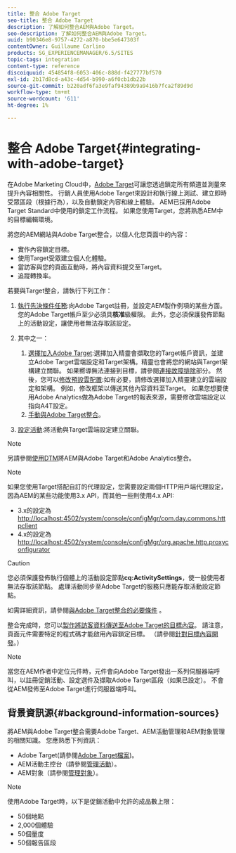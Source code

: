 ```yaml
---
title: 整合 Adobe Target
seo-title: 整合 Adobe Target
description: 了解如何整合AEM與Adobe Target。
seo-description: 了解如何整合AEM與Adobe Target。
uuid: b90346e8-9757-4272-a870-bbe5e647303f
contentOwner: Guillaume Carlino
products: SG_EXPERIENCEMANAGER/6.5/SITES
topic-tags: integration
content-type: reference
discoiquuid: 454854f8-6053-406c-888d-f427777bf570
exl-id: 2b17d8cd-a43c-4d54-b990-a6f0cb1db22b
source-git-commit: b220adf6fa3e9faf94389b9a9416b7fca2f89d9d
workflow-type: tm+mt
source-wordcount: '611'
ht-degree: 1%

---
```


# 整合 Adobe Target{#integrating-with-adobe-target}

在Adobe Marketing Cloud中，[Adobe Target](http://www.adobe.com/ro/solutions/testing-targeting/testandtarget.html)可讓您透過鎖定所有頻道並測量來提升內容相關性。 行銷人員使用Adobe Target來設計和執行線上測試、建立即時受眾區段（根據行為），以及自動鎖定內容和線上體驗。 AEM已採用Adobe Target Standard中使用的鎖定工作流程。 如果您使用Target，您將熟悉AEM中的目標編輯環境。

將您的AEM網站與Adobe Target整合，以個人化您頁面中的內容：

* 實作內容鎖定目標。
* 使用Target受眾建立個人化體驗。
* 當訪客與您的頁面互動時，將內容資料提交至Target。
* 追蹤轉換率。

若要與Target整合，請執行下列工作：

1. [執行先決條件任務](/help/sites-administering/target-requirements.md):向Adobe Target註冊，並設定AEM製作例項的某些方面。您的Adobe Target帳戶至少必須具**核准**級權限。 此外，您必須保護發佈節點上的活動設定，讓使用者無法存取該設定。

1. 其中之一：

   1. [選擇加入Adobe Target](/help/sites-administering/opt-in.md):選擇加入精靈會擷取您的Target帳戶資訊，並建立Adobe Target雲端設定和Target架構。精靈也會將您的網站與Target架構建立關聯。 如果嚮導無法連接到目標，請參閱[連接故障排除](/help/sites-administering/target-configuring.md#troubleshooting-target-connection-problems)部分。 然後，您可以[修改預設雲配置](/help/sites-administering/target-configuring.md#modifying-the-opt-in-wizard-configurations):如有必要，請修改選擇加入精靈建立的雲端設定和架構。 例如，修改框架以傳送其他內容資料至Target。 如果您想要使用Adobe Analytics做為Adobe Target的報表來源，需要修改雲端設定以指向A4T設定。
   1. [手動與Adobe Target整合](/help/sites-administering/target-configuring.md#manually-integrating-with-adobe-target)。

1. [設定活動](/help/sites-authoring/activitylib.md):將活動與Target雲端設定建立關聯。

>[!NOTE]
>
>另請參閱[使用DTM](https://helpx.adobe.com/experience-manager/using/integrate-digital-marketing-solutions.html)將AEM與Adobe Target和Adobe Analytics整合。

>[!NOTE]
>
>如果您使用Target搭配自訂的代理設定，您需要設定兩個HTTP用戶端代理設定，因為AEM的某些功能使用3.x API，而其他一些則使用4.x API:
>
>* 3.x的設定為[http://localhost:4502/system/console/configMgr/com.day.commons.httpclient](http://localhost:4502/system/console/configMgr/com.day.commons.httpclient)
>* 4.x的設定為[http://localhost:4502/system/console/configMgr/org.apache.http.proxyconfigurator](http://localhost:4502/system/console/configMgr/org.apache.http.proxyconfigurator)

>



>[!CAUTION]
>
>您必須保護發佈執行個體上的活動設定節點&#x200B;**cq:ActivitySettings**，使一般使用者無法存取該節點。 處理活動同步至Adobe Target的服務只應能存取活動設定節點。
>
>如需詳細資訊，請參閱[與Adobe Target整合的必要條件](/help/sites-administering/target-requirements.md#securing-the-activity-settings-node) 。

整合完成時，您可以[製作將訪客資料傳送至Adobe Target的目標內容](/help/sites-authoring/content-targeting-touch.md)。 請注意，頁面元件需要特定的程式碼才能啟用內容鎖定目標。 （請參閱[針對目標內容開發](/help/sites-developing/target.md)。）

>[!NOTE]
>
>當您在AEM作者中定位元件時，元件會向Adobe Target發出一系列伺服器端呼叫，以註冊促銷活動、設定選件及擷取Adobe Target區段（如果已設定）。 不會從AEM發佈至Adobe Target進行伺服器端呼叫。

## 背景資訊源{#background-information-sources}

將AEM與Adobe Target整合需要Adobe Target、AEM活動管理和AEM對象管理的相關知識。 您應熟悉下列資訊：

* Adobe Target(請參閱[Adobe Target檔案](https://docs.adobe.com/content/help/en/target/using/target-home.html))。
* AEM活動主控台（請參閱[管理活動](/help/sites-authoring/activitylib.md)）。
* AEM對象（請參閱[管理對象](/help/sites-authoring/managing-audiences.md)）。

>[!NOTE]
>
>使用Adobe Target時，以下是促銷活動中允許的成品數上限：
>
>* 50個地點
>* 2,000個體驗
>* 50個量度
>* 50個報告區段

>


